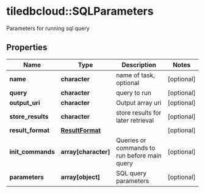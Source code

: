 # tiledbcloud::SQLParameters

Parameters for running sql query
## Properties
Name | Type | Description | Notes
------------ | ------------- | ------------- | -------------
**name** | **character** | name of task, optional | [optional] 
**query** | **character** | query to run | [optional] 
**output_uri** | **character** | Output array uri | [optional] 
**store_results** | **character** | store results for later retrieval | [optional] 
**result_format** | [**ResultFormat**](ResultFormat.md) |  | [optional] 
**init_commands** | **array[character]** | Queries or commands to run before main query | [optional] 
**parameters** | **array[object]** | SQL query parameters | [optional] 


